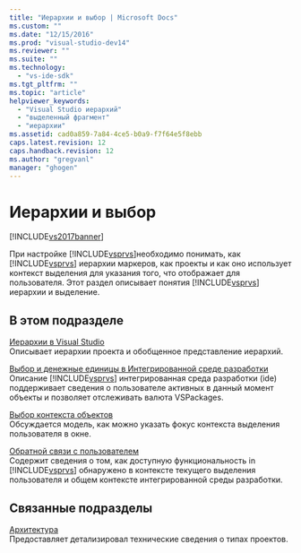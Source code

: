 ```yaml
---
title: "Иерархии и выбор | Microsoft Docs"
ms.custom: ""
ms.date: "12/15/2016"
ms.prod: "visual-studio-dev14"
ms.reviewer: ""
ms.suite: ""
ms.technology: 
  - "vs-ide-sdk"
ms.tgt_pltfrm: ""
ms.topic: "article"
helpviewer_keywords: 
  - "Visual Studio иерархий"
  - "выделенный фрагмент"
  - "иерархии"
ms.assetid: cad0a859-7a84-4ce5-b0a9-f7f64e5f8ebb
caps.latest.revision: 12
caps.handback.revision: 12
ms.author: "gregvanl"
manager: "ghogen"
---
```

# Иерархии и выбор
[!INCLUDE[vs2017banner](../../code-quality/includes/vs2017banner.md)]

При настройке [!INCLUDE[vsprvs](../../code-quality/includes/vsprvs_md.md)]необходимо понимать, как  [!INCLUDE[vsprvs](../../code-quality/includes/vsprvs_md.md)] иерархии маркеров, как проекты и как оно использует контекст выделения для указания того, что отображает для пользователя.  Этот раздел описывает понятия [!INCLUDE[vsprvs](../../code-quality/includes/vsprvs_md.md)] иерархии и выделение.  
  
## В этом подразделе  
 [Иерархии в Visual Studio](../../extensibility/internals/hierarchies-in-visual-studio.md)  
 Описывает иерархии проекта и обобщенное представление иерархий.  
  
 [Выбор и денежные единицы в Интегрированной среде разработки](../../extensibility/internals/selection-and-currency-in-the-ide.md)  
 Описание [!INCLUDE[vsprvs](../../code-quality/includes/vsprvs_md.md)] интегрированная среда разработки \(ide\) поддерживает сведения о пользователе активных в данный момент объекты и позволяет отслеживать валюта VSPackages.  
  
 [Выбор контекста объектов](../../extensibility/internals/selection-context-objects.md)  
 Обсуждается модель, как можно указать фокус контекста выделения пользователя в окне.  
  
 [Обратной связи с пользователем](../../extensibility/internals/feedback-to-the-user.md)  
 Содержит сведения о том, как доступную функциональность in [!INCLUDE[vsprvs](../../code-quality/includes/vsprvs_md.md)] обнаружено в контексте текущего выделения пользователя и общем контексте интегрированной среды разработки.  
  
## Связанные подразделы  
 [Архитектура](../../extensibility/internals/project-types-architecture.md)  
 Предоставляет детализировал технические сведения о типах проектов.